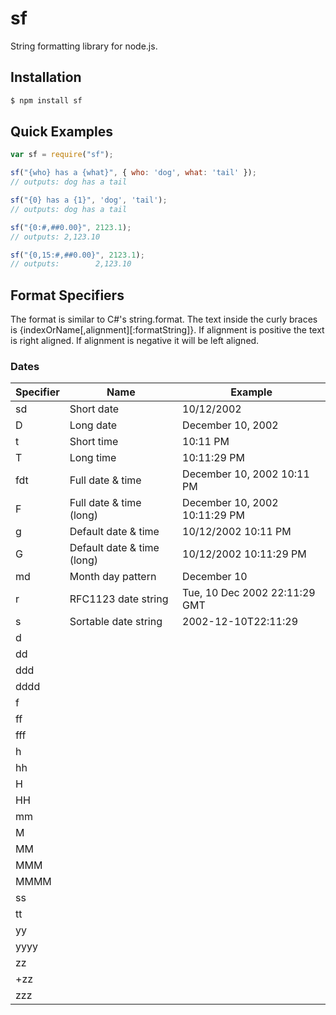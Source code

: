 # sf

String formatting library for node.js.

## Installation

```bash
$ npm install sf
```

## Quick Examples

```javascript
var sf = require("sf");

sf("{who} has a {what}", { who: 'dog', what: 'tail' });
// outputs: dog has a tail

sf("{0} has a {1}", 'dog', 'tail');
// outputs: dog has a tail

sf("{0:#,##0.00}", 2123.1);
// outputs: 2,123.10

sf("{0,15:#,##0.00}", 2123.1);
// outputs:        2,123.10
```

## Format Specifiers

The format is similar to C#'s string.format. The text inside the curly braces is {indexOrName[,alignment][:formatString]}.
If alignment is positive the text is right aligned. If alignment is negative it will be left aligned.

### Dates

| Specifier | Name                       | Example                        |
|-----------|----------------------------|--------------------------------|
| sd        | Short date                 | 10/12/2002                     |
| D         | Long date                  | December 10, 2002              |
| t         | Short time                 | 10:11 PM                       |
| T         | Long time                  | 10:11:29 PM                    |
| fdt       | Full date & time           | December 10, 2002 10:11 PM     |
| F         | Full date & time (long)    | December 10, 2002 10:11:29 PM  |
| g         | Default date & time        | 10/12/2002 10:11 PM            |
| G         | Default date & time (long) | 10/12/2002 10:11:29 PM         |
| md        | Month day pattern          | December 10                    |
| r         | RFC1123 date string        | Tue, 10 Dec 2002 22:11:29 GMT  |
| s         | Sortable date string       | 2002-12-10T22:11:29            |
| d         |
| dd        |
| ddd       |
| dddd      |
| f         |
| ff        |
| fff       |
| h         |
| hh        |
| H         |
| HH        |
| mm        |
| M         |
| MM        |
| MMM       |
| MMMM      |
| ss        |
| tt        |
| yy        |
| yyyy      |
| zz        |
| +zz       |
| zzz       |
